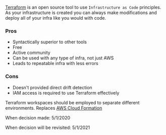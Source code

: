 [Terraform](https://www.terraform.io/) is an open source tool to use `Infrastructure as Code` principles. As your infrastructure is created you can always make modifications and deploy all of your infra like you would with code. 

### Pros
* Syntactically superior to other tools
* Free
* Active community
* Can be used with any type of infra, not just AWS
* Leads to repeatable infra with less errors

### Cons
* Doesn't provided direct drift detection
* IAM access is required to use Terraform effectively

Terraform workspaces should be employed to separate different environments. 
Replaces [AWS Cloud Formation](https://aws.amazon.com/cloudformation/)

When decision made: 5/1/2020

When decision will be revisited: 5/1/2021